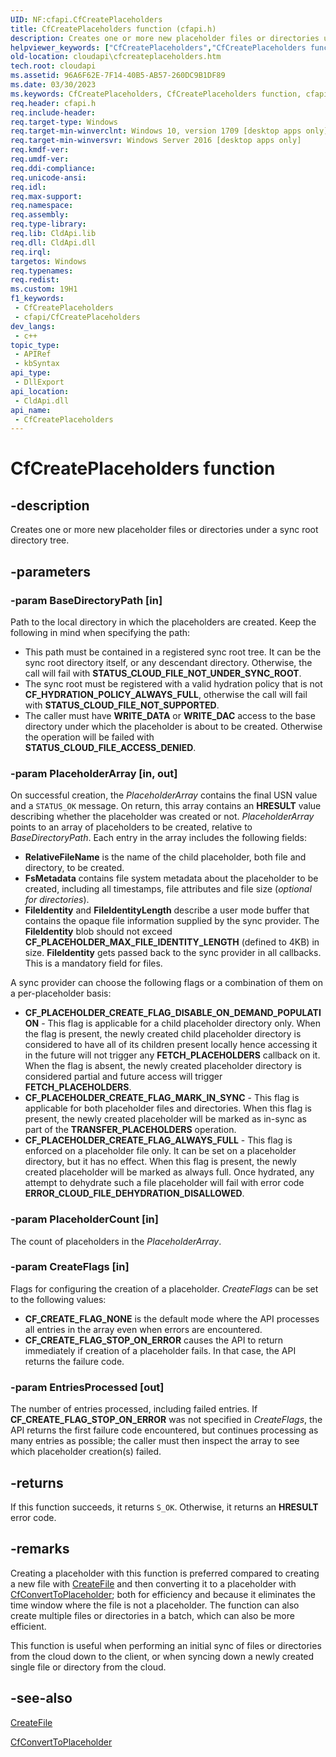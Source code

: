 ```yaml
---
UID: NF:cfapi.CfCreatePlaceholders
title: CfCreatePlaceholders function (cfapi.h)
description: Creates one or more new placeholder files or directories under a sync root tree.
helpviewer_keywords: ["CfCreatePlaceholders","CfCreatePlaceholders function","cfapi/CfCreatePlaceholders","cloudApi.cfcreateplaceholders"]
old-location: cloudapi\cfcreateplaceholders.htm
tech.root: cloudapi
ms.assetid: 96A6F62E-7F14-40B5-AB57-260DC9B1DF89
ms.date: 03/30/2023
ms.keywords: CfCreatePlaceholders, CfCreatePlaceholders function, cfapi/CfCreatePlaceholders, cloudApi.cfcreateplaceholders
req.header: cfapi.h
req.include-header: 
req.target-type: Windows
req.target-min-winverclnt: Windows 10, version 1709 [desktop apps only]
req.target-min-winversvr: Windows Server 2016 [desktop apps only]
req.kmdf-ver: 
req.umdf-ver: 
req.ddi-compliance: 
req.unicode-ansi: 
req.idl: 
req.max-support: 
req.namespace: 
req.assembly: 
req.type-library: 
req.lib: CldApi.lib
req.dll: CldApi.dll
req.irql: 
targetos: Windows
req.typenames: 
req.redist: 
ms.custom: 19H1
f1_keywords:
 - CfCreatePlaceholders
 - cfapi/CfCreatePlaceholders
dev_langs:
 - c++
topic_type:
 - APIRef
 - kbSyntax
api_type:
 - DllExport
api_location:
 - CldApi.dll
api_name:
 - CfCreatePlaceholders
---
```


# CfCreatePlaceholders function

## -description

Creates one or more new placeholder files or directories under a sync root directory tree.

## -parameters

### -param BaseDirectoryPath [in]

Path to the local directory in which the placeholders are created. Keep the following in mind when specifying the path:

- This path must be contained in a registered sync root tree. It can be the sync root directory itself, or any descendant directory. Otherwise, the call will fail with **STATUS_CLOUD_FILE_NOT_UNDER_SYNC_ROOT**.
- The sync root must be registered with a valid hydration policy that is not **CF_HYDRATION_POLICY_ALWAYS_FULL**, otherwise the call will fail with **STATUS_CLOUD_FILE_NOT_SUPPORTED**.
- The caller must have **WRITE_DATA** or **WRITE_DAC** access to the base directory under which the placeholder is about to be created. Otherwise the operation will be failed with **STATUS_CLOUD_FILE_ACCESS_DENIED**.

### -param PlaceholderArray [in, out]

On successful creation, the *PlaceholderArray* contains the final USN value and a `STATUS_OK` message. On return, this array contains an **HRESULT** value describing whether the placeholder was created or not. *PlaceholderArray* points to an array of placeholders to be created, relative to *BaseDirectoryPath*. Each entry in the array includes the following fields:

- **RelativeFileName** is the name of the child placeholder, both file and directory, to be created.
- **FsMetadata** contains file system metadata about the placeholder to be created, including all timestamps, file attributes and file size (*optional for directories*).
- **FileIdentity** and **FileIdentityLength** describe a user mode buffer that contains the opaque file information supplied by the sync provider. The **FileIdentity** blob should not exceed **CF_PLACEHOLDER_MAX_FILE_IDENTITY_LENGTH** (defined to 4KB) in size. **FileIdentity** gets passed back to the sync provider in all callbacks. This is a mandatory field for files.

A sync provider can choose the following flags or a combination of them on a per-placeholder basis:

- **CF_PLACEHOLDER_CREATE_FLAG_DISABLE_ON_DEMAND_POPULATION** - This flag is applicable for a child placeholder directory only. When the flag is present, the newly created child placeholder directory is considered to have all of its children present locally hence accessing it in the future will not trigger any **FETCH_PLACEHOLDERS** callback on it. When the flag is absent, the newly created placeholder directory is considered partial and future access will trigger **FETCH_PLACEHOLDERS**.
- **CF_PLACEHOLDER_CREATE_FLAG_MARK_IN_SYNC** - This flag is applicable for both placeholder files and directories. When this flag is present, the newly created placeholder will be marked as in-sync as part of the **TRANSFER_PLACEHOLDERS** operation.
- **CF_PLACEHOLDER_CREATE_FLAG_ALWAYS_FULL** - This flag is enforced on a placeholder file only. It can be set on a placeholder directory, but it has no effect. When this flag is present, the newly created placeholder will be marked as always full. Once hydrated, any attempt to dehydrate such a file placeholder will fail with error code **ERROR_CLOUD_FILE_DEHYDRATION_DISALLOWED**.

### -param PlaceholderCount [in]

The count of placeholders in the *PlaceholderArray*.

### -param CreateFlags [in]

Flags for configuring the creation of a placeholder. *CreateFlags* can be set to the following values:

- **CF_CREATE_FLAG_NONE** is the default mode where the API processes all entries in the array even when errors are encountered.
- **CF_CREATE_FLAG_STOP_ON_ERROR** causes the API to return immediately if creation of a placeholder fails. In that case, the API returns the failure code.

### -param EntriesProcessed [out]

The number of entries processed, including failed entries. If **CF_CREATE_FLAG_STOP_ON_ERROR** was not specified in *CreateFlags*, the API returns the first failure code encountered, but continues processing as many entries as possible; the caller must then inspect the array to see which placeholder creation(s) failed.

## -returns

If this function succeeds, it returns `S_OK`. Otherwise, it returns an **HRESULT** error code.

## -remarks

Creating a placeholder with this function is preferred compared to creating a new file with [CreateFile](/windows/win32/api/fileapi/nf-fileapi-createfilea) and then converting it to a placeholder with [CfConvertToPlaceholder](nf-cfapi-cfconverttoplaceholder.md); both for efficiency and because it eliminates the time window where the file is not a placeholder. The function can also create multiple files or directories in a batch, which can also be more efficient.

This function is useful when performing an initial sync of files or directories from the cloud down to the client, or when syncing down a newly created single file or directory from the cloud.

## -see-also

[CreateFile](/windows/win32/api/fileapi/nf-fileapi-createfilea)

[CfConvertToPlaceholder](nf-cfapi-cfconverttoplaceholder.md)
